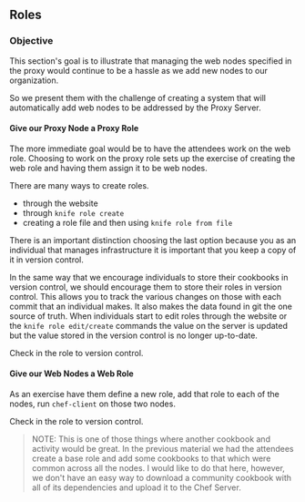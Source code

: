 ## Roles

### Objective

This section's goal is to illustrate that managing the web nodes specified in the proxy would continue to be a hassle as we add new nodes to our organization.

So we present them with the challenge of creating a system that will automatically add web nodes to be addressed by the Proxy Server.

#### Give our Proxy Node a Proxy Role

The more immediate goal would be to have the attendees work on the web role. Choosing to work on the proxy role sets up the exercise of creating the web role and having them assign it to be web nodes.

There are many ways to create roles.

* through the website
* through `knife role create`
* creating a role file and then using `knife role from file`

There is an important distinction choosing the last option because you as an individual that manages infrastructure it is important that you keep a copy of it in version control.

In the same way that we encourage individuals to store their cookbooks in version control, we should encourage them to store their roles in version control. This allows you to track the various changes on those with each commit that an individual makes. It also makes the data found in git the one source of truth. When individuals start to edit roles through the website or the `knife role edit/create` commands the value on the server is updated but the value stored in the version control is no longer up-to-date.

Check in the role to version control.

#### Give our Web Nodes a Web Role

As an exercise have them define a new role, add that role to each of the nodes, run `chef-client` on those two nodes.

Check in the role to version control.

> NOTE: This is one of those things where another cookbook and activity would be great. In the previous material we had the attendees create a base role and add some cookbooks to that which were common across all the nodes. I would like to do that here, however, we don't have an easy way to download a community cookbook with all of its dependencies and upload it to the Chef Server.